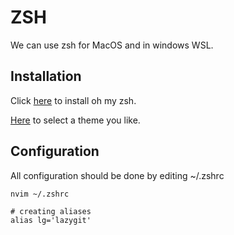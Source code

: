 # ZSH

We can use zsh for MacOS and in windows WSL.

## Installation

Click [here](https://ohmyz.sh/) to install oh my zsh.

[Here](https://github.com/ohmyzsh/ohmyzsh/wiki/themes) to select a theme you like.

## Configuration

All configuration should be done by editing ~/.zshrc

```zsh
nvim ~/.zshrc
```

```plaintext
# creating aliases
alias lg='lazygit'
```

